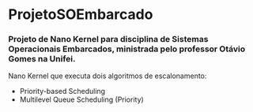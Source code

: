 # ProjetoSOEmbarcado
### Projeto de Nano Kernel para disciplina de Sistemas Operacionais Embarcados, ministrada pelo professor Otávio Gomes na Unifei.

Nano Kernel que executa dois algoritmos de escalonamento:
* Priority-based Scheduling 
* Multilevel Queue Scheduling (Priority)
